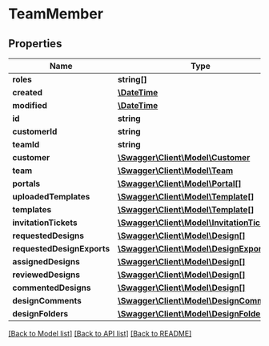 # TeamMember

## Properties
Name | Type | Description | Notes
------------ | ------------- | ------------- | -------------
**roles** | **string[]** |  | 
**created** | [**\DateTime**](\DateTime.md) |  | [optional] 
**modified** | [**\DateTime**](\DateTime.md) |  | [optional] 
**id** | **string** |  | [optional] 
**customerId** | **string** |  | [optional] 
**teamId** | **string** |  | [optional] 
**customer** | [**\Swagger\Client\Model\Customer**](Customer.md) |  | [optional] 
**team** | [**\Swagger\Client\Model\Team**](Team.md) |  | [optional] 
**portals** | [**\Swagger\Client\Model\Portal[]**](Portal.md) |  | [optional] 
**uploadedTemplates** | [**\Swagger\Client\Model\Template[]**](Template.md) |  | [optional] 
**templates** | [**\Swagger\Client\Model\Template[]**](Template.md) |  | [optional] 
**invitationTickets** | [**\Swagger\Client\Model\InvitationTicket[]**](InvitationTicket.md) |  | [optional] 
**requestedDesigns** | [**\Swagger\Client\Model\Design[]**](Design.md) |  | [optional] 
**requestedDesignExports** | [**\Swagger\Client\Model\DesignExport[]**](DesignExport.md) |  | [optional] 
**assignedDesigns** | [**\Swagger\Client\Model\Design[]**](Design.md) |  | [optional] 
**reviewedDesigns** | [**\Swagger\Client\Model\Design[]**](Design.md) |  | [optional] 
**commentedDesigns** | [**\Swagger\Client\Model\Design[]**](Design.md) |  | [optional] 
**designComments** | [**\Swagger\Client\Model\DesignComment[]**](DesignComment.md) |  | [optional] 
**designFolders** | [**\Swagger\Client\Model\DesignFolder[]**](DesignFolder.md) |  | [optional] 

[[Back to Model list]](../README.md#documentation-for-models) [[Back to API list]](../README.md#documentation-for-api-endpoints) [[Back to README]](../README.md)



